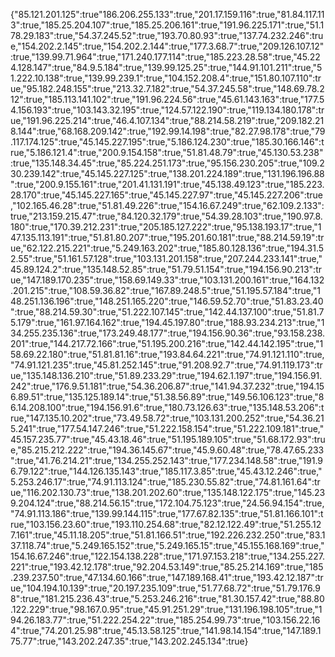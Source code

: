 {"85.121.201.125":true"186.206.255.133":true,"201.17.159.116":true,"81.84.117.113":true,"185.25.204.107":true,"185.25.206.161":true,"191.96.225.171":true,"51.178.29.183":true,"54.37.245.52":true,"193.70.80.93":true,"137.74.232.246":true,"154.202.2.145":true,"154.202.2.144":true,"177.3.68.7":true,"209.126.107.12":true,"139.99.71.964":true,"171.240.177.114":true,"185.223.28.58":true,"45.224.128.147":true,"84.9.5.184":true,"139.99.125.25":true,"144.91.101.211":true,"51.222.10.138":true,"139.99.239.1":true,"104.152.208.4":true,"151.80.107.110":true,"95.182.248.155":true,"213.32.7.182":true,"54.37.245.58":true,"148.69.78.212":true,"185.113.141.102":true,"191.96.224.56":true,"45.61.143.163":true,"177.54.156.193":true,"103.143.32.195":true,"124.57.122.190":true,"119.134.180.178":true,"191.96.225.214":true,"46.4.107.134":true,"88.214.58.219":true,"209.182.218.144":true,"68.168.209.142":true,"192.99.14.198":true,"82.27.98.178":true,"79.117.174.125":true,"45.145.227.195":true,"5.186.124.230":true,"185.30.166.146":true,"5.186.121.4":true,"200.9.154.158":true,"51.81.48.79":true,"45.130.53.238":true,"135.148.34.45":true,"85.224.251.173":true,"95.156.230.205":true,"109.230.239.142":true,"45.145.227.125":true,"138.201.224.189":true,"131.196.196.88":true,"200.9.155.161":true,"201.41.131.191":true,"45.138.49.123":true,"185.223.28.170":true,"45.145.227.165":true,"45.145.227.97":true,"45.145.227.206":true,"102.165.46.28":true,"51.81.49.226":true,"154.16.67.249":true,"62.109.2.133":true,"213.159.215.47":true,"84.120.32.179":true,"54.39.28.103":true,"190.97.8.180":true,"170.39.212.231":true,"205.185.127.222":true,"95.138.193.17":true,"147.135.113.191":true,"51.81.80.207":true,"195.201.60.181":true,"88.214.59.19":true,"62.122.215.221":true,"5.249.163.202":true,"185.80.128.136":true,"194.31.52.55":true,"51.161.57.128":true,"103.131.201.158":true,"207.244.233.141":true,"45.89.124.2":true,"135.148.52.85":true,"51.79.51.154":true,"194.156.90.213":true,"147.189.170.235":true,"158.69.149.33":true,"103.131.200.161":true,"164.132.201.215":true,"108.59.36.82":true,"167.89.248.5":true,"51.195.57.184":true,"148.251.136.196":true,"148.251.165.220":true,"146.59.52.70":true,"51.83.23.40":true,"88.214.59.30":true,"51.222.107.145":true,"142.44.137.100":true,"51.81.75.179":true,"161.97.164.162":true,"194.45.197.80":true,"188.93.234.213":true,"134.255.235.136":true,"173.249.48.177":true,"194.156.90.36":true,"93.158.238.201":true,"144.217.72.166":true,"51.195.200.216":true,"142.44.142.195":true,"158.69.22.180":true,"51.81.81.16":true,"193.84.64.221":true,"74.91.121.110":true,"74.91.121.235":true,"45.81.252.145":true,"91.208.92.7":true,"74.91.119.173":true,"135.148.136.210":true,"51.89.233.29":true,"194.62.1.197":true,"194.156.91.242":true,"176.9.51.181":true,"54.36.206.87":true,"141.94.37.232":true,"194.156.89.51":true,"135.125.189.14":true,"51.38.56.89":true,"149.56.106.123":true,"86.14.208.100":true,"194.156.91.6":true,"180.73.126.63":true,"135.148.53.206":true,"147.135.10.202":true,"73.49.58.72":true,"103.131.200.252":true,"54.36.215.241":true,"177.54.147.246":true,"51.222.158.154":true,"51.222.109.181":true,"45.157.235.77":true,"45.43.18.46":true,"51.195.189.105":true,"51.68.172.93":true,"85.215.212.222":true,"194.36.145.67":true,"45.9.60.48":true,"78.47.65.233":true,"41.76.214.21":true,"134.255.252.143":true,"177.234.148.58":true,"191.96.79.122":true,"144.126.135.143":true,"185.117.3.85":true,"45.43.12.246":true,"5.253.246.17":true,"74.91.113.124":true,"185.230.55.82":true,"74.81.161.64":true,"116.202.130.73":true,"138.201.202.60":true,"135.148.122.175":true,"145.239.204.124":true,"88.214.56.15":true,"172.104.75.123":true,"24.56.94.154":true,"74.91.113.186":true,"139.99.144.115":true,"177.67.82.135":true,"51.81.166.101":true,"103.156.23.60":true,"193.110.254.68":true,"82.12.122.49":true,"51.255.127.161":true,"45.11.18.205":true,"51.81.166.51":true,"192.226.232.250":true,"83.137.118.74":true,"5.249.165.152":true,"5.249.165.15":true,"45.155.168.169":true,"154.16.67.246":true,"122.154.138.228":true,"171.97.153.218":true,"134.255.227.221":true,"193.42.12.178":true,"92.204.53.149":true,"85.25.214.169":true,"185.239.237.50":true,"47.134.60.166":true,"147.189.168.41":true,"193.42.12.187":true,"104.194.10.139":true,"20.197.235.109":true,"51.77.68.72":true,"51.79.176.98":true,"181.215.236.43":true,"5.253.246.216":true,"81.30.157.42":true,"88.80.122.229":true,"98.167.0.95":true,"45.91.251.29":true,"131.196.198.105":true,"194.26.183.77":true,"51.222.254.22":true,"185.254.99.73":true,"103.156.22.164":true,"74.201.25.98":true,"45.13.58.125":true,"141.98.14.154":true,"147.189.175.77":true,"143.202.247.35":true,"143.202.245.134":true}
